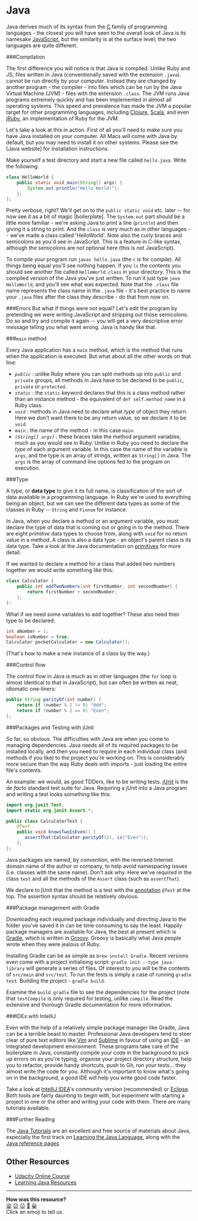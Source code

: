 Java
====

Java derives much of its syntax from the [C] family of programming
languages - the closest you will have seen to the overall look of Java is its
namesake [JavaScript], but the similarity is at the surface level; the two
languages are quite different.

###Compilation

The first difference you will notice is that Java is compiled. Unlike Ruby
and JS, files written in Java (conventionally saved with the extension `.java`).
cannot be run directly by your computer. Instead they are changed by another
program - the compiler - into files which can be run by the Java Virtual
Machine (JVM) - files with the extension `.class`. The JVM runs Java programs
extremely quickly and has been implemented in almost all operating systems.
This speed and prevalence has made the JVM a popular target for other
programming languages, including [Clojure], [Scala], and even [jRuby], an
implementation of Ruby for the JVM.

Let's take a look at this in action. First of all you'll need to make sure you
have Java installed on your computer. All Macs will come with Java by default,
but you may need to install it on other systems. Please see the [Java website]
for installation instructions.

Make yourself a test directory and start a new file called `hello.java`. Write
the following:

```java
class HelloWorld {
    public static void main(String[] args) {
        System.out.println("Hello World!");
    };
};
```

Pretty verbose, right? We'll get on to the `public static void` etc. later --
for now see it as a bit of magic [boilerplate]. The `System.out` part should be
a little more familiar - we're asking Java to print a line (`println`) and then
giving it a string to print. And the `class` is very much as in other languages
-- we've made a class called 'HelloWorld'. Note also the curly braces and
semicolons as you'd see in JavaScript. This is a feature in C-like syntax,
although the semicolons are not optional here (this is _not_ JavaScript).

To compile your program run `javac hello.java` (the `c` is for compile). All
things being equal you'll see nothing happen. If you `ls` the contents you
should see another file called `HelloWorld.class` in your directory. This is the
compiled version of the Java you've just written. To run it just type
`java HelloWorld`, and you'll see what was expected. Note that the `.class`
file name represents the class name in the `.java` file - it's best practice to
name your `.java` files after the class they describe - do that from now on.

###Errors
But what if things were not equal? Let's edit the program by pretending we
were writing JavaScript and stripping out those semicolons. Do so and try and
compile it again -- you will get a very descriptive error message telling you
what went wrong. Java is handy like that.

###`main` method

Every Java application has a `main` method, which is the method that runs when
the application is executed. But what about all the other words on that line:

- *`public`* : unlike Ruby where you can split methods up into `public` and
  `private` groups, all methods in Java have to be declared to be `public`,
  `private` or `protected`.
- *`static`* : the `static` keyword declares that this is a class method rather
  than an instance method - the equivalent of `def self.method_name` in a Ruby
  class.
- *`void`* : methods in Java need to declare what _type_ of object they return.
  Here we don't want there to be any return value, so we declare it to be
  `void`.
- *`main`* : the name of the method - in this case `main`.
- *`(String[] args)`* : these braces take the method argument variables, much as
  you would see in Ruby. Unlike in Ruby you need to declare the _type_ of each
  argument variable. In this case the name of the variable is `args`, and the
  type is an array of strings, written as `String[]` in Java. The `args` is the
  array of command line options fed to the program on execution.

###Type

A type, or __data type__ to give it its full name, is classification of the sort
of data available in a programming language. In Ruby we're used to everything
being an object, but we can see the different data types as some of the classes
in Ruby -- `String` and `Fixnum` for instance.

In Java, when you declare a method or an argument variable, you must declare the
type of data that is coming out or going in to the method. There are eight
_primitive_ data types to choose from, along with `void` for no return value in
a method. A class is also a data type - an object's parent class is its data
type. Take a look at the Java documentation on [primitives] for more detail.

If we wanted to declare a method for a class that added two numbers together we
would write something like this:

```java
class Calculator {
    public int addTwoNumbers(int firstNumber, int secondNumber) {
        return firstNumber + secondNumber;
    };
};
```

What if we need some variables to add together? These also need their type to
be declared:

```java
int aNumber = 1;
boolean isNumber = true;
Calculator pocketCalculator = new Calculator();
```

(That's how to make a new instance of a class by the way.)

###Control flow

The control flow in Java is much as in other languages (the `for` loop is
almost identical to that in JavaScript), but can often be written as neat,
idiomatic one-liners:

```java
public String parityOf(int number) {
    return if (number % 2 != 0) "Odd";
    return if (number % 2 == 0) "Even";
};
```

###Packages and Testing with jUnit

So far, so obvious. The difficulties with Java are when you come to managing
dependencies. Java needs all of its required packages to be installed locally,
and then you need to require in each individual class (and methods if you
like) to the project you're working on. This is considerably more secure than
the way Ruby deals with imports - just loading the entire file's contents.

An example: we would, as good TDDers, like to be writing tests. [jUnit] is the
_de facto_ standard test suite for Java. Requiring a jUnit into a Java program
and writing a test looks something like this:

```java
import org.junit.Test;
import static org.junit.Assert.*;

public class CalculatorTest {
    @Test
    public void knowsTwoIsEven() {
       assertThat(Calculator.parityOf(2), is("Even"));
    };
};
```

Java packages are named, by convention, with the reversed Internet domain name
of the author or company, to help avoid namespacing issues (i.e. classes with
the same name). Don't ask why. Here we've required in the class `test` and all
the methods of the `Assert` class (such as `assertThat`).

We declare to jUnit that the method is a test with the [annotation] `@Test` at
the top. The assertion syntax should be relatively obvious.

###Package management with Gradle

Downloading each required package individually and directing Java to the folder
you've saved it in can be time consuming to say the least. Happily package
managers are available for Java, the best at present which is [Gradle], which
is written in [Groovy]. Groovy is basically what Java people wrote when they
were jealous of Ruby.

Installing Gradle can be as simple as `brew install Gradle`. Recent versions
even come with a project initialising script: `gradle init --type java-library`
will generate a series of files. Of interest to you will be the contents of
`src/main` and `src/test`. To run the tests is simply a case of running `gradle
test`. Building the project - `gradle build`.

Examine the `build.gradle` file to see the dependencies for the project (note
that `testCompile` is only required for testing, unlike `compile`. Read the
extensive and thorough Gradle documentation for more information.

###IDEs with IntelliJ

Even with the help of a relatively simple package manager like Gradle, Java can
be a terrible beast to master. Professional Java developers tend to steer clear
of pure text editors like [Vim] and [Sublime] in favour of using an [IDE] - an
integrated development environment. These programs take care of the
boilerplate in Java, constantly compile your code in the background to pick up
errors on as you're typing, organise your project directory structure, help you
to refactor, provide handy shortcuts, push to Git, run your tests... they
almost write the code for you. Although it's important to know what's going on
in the background, a good IDE will help you write good code faster.

Take a look at [IntelliJ IDEA]'s community version (recommended) or [Eclipse].
Both tools are fairly daunting to begin with, but experiment with starting
a project in one or the other and writing your code with them. There are many
tutorials available.

###Further Reading

The [Java Tutorials] are an excellent and free source of materials about Java,
especially the first track on [Learning the Java Language], along with the
[Java reference pages]

[annotation]: https://docs.oracle.com/javase/tutorial/java/annotations/index.html
[C]: http://en.wikipedia.org/wiki/C_%28programming_language%29
[Clojure]: http://clojure.org/
[Eclipse]: https://eclipse.org/
[Gradle]: http://www.gradle.org/
[Groovy]: https://groovy-lang.org
[IDE]: http://en.wikipedia.org/wiki/Integrated_development_environment
[IntelliJ IDEA]: https://www.jetbrains.com/idea/
[Java reference pages]: https://docs.oracle.com/javase/8/
[Java Tutorials]: https://docs.oracle.com/javase/tutorial/index.html
[JavaScript]: http://en.wikipedia.org/wiki/JavaScript
[jRuby]: http://jruby.org/
[jUnit]: http://junit.org/
[Learning the Java Language]: https://docs.oracle.com/javase/tutorial/java/index.html
[primitives]: https://docs.oracle.com/javase/tutorial/java/nutsandbolts/datatypes.html
[Scala]: http://www.scala-lang.org/
[Sublime]: http://www.sublimetext.com/
[Vim]: http://en.wikipedia.org/wiki/Vim_(text_editor)

Other Resources
---------------

* [Udacity Online Course](https://www.udacity.com/course/cs046)
* [Learning Java Resources](https://netbeans.org/kb/articles/learn-java.html)

<!-- BEGIN GENERATED SECTION DO NOT EDIT -->

---

**How was this resource?**  
[😫](https://airtable.com/shrUJ3t7KLMqVRFKR?prefill_Repository=makersacademy/course&prefill_File=pills/java.md&prefill_Sentiment=😫) [😕](https://airtable.com/shrUJ3t7KLMqVRFKR?prefill_Repository=makersacademy/course&prefill_File=pills/java.md&prefill_Sentiment=😕) [😐](https://airtable.com/shrUJ3t7KLMqVRFKR?prefill_Repository=makersacademy/course&prefill_File=pills/java.md&prefill_Sentiment=😐) [🙂](https://airtable.com/shrUJ3t7KLMqVRFKR?prefill_Repository=makersacademy/course&prefill_File=pills/java.md&prefill_Sentiment=🙂) [😀](https://airtable.com/shrUJ3t7KLMqVRFKR?prefill_Repository=makersacademy/course&prefill_File=pills/java.md&prefill_Sentiment=😀)  
Click an emoji to tell us.

<!-- END GENERATED SECTION DO NOT EDIT -->
